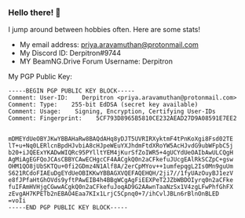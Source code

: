 ### Hello there! 👋

I jump around between hobbies often. Here are some stats!

- My email address: [priya.aravamuthan@protonmail.com](mailto:priya.aravamuthan@protonmail.com)
- My Discord ID:    Derpitron#9744
- MY BeamNG.Drive Forum Username: Derpitron

My PGP Public Key:
```
-----BEGIN PGP PUBLIC KEY BLOCK-----
Comment: User-ID:    Derpitron <priya.aravamuthan@protonmail.com>
Comment: Type:    255-bit EdDSA (secret key available)
Comment: Usage:    Signing, Encryption, Certifying User-IDs
Comment: Fingerprint:    5CF793D8965B5810CE232AEAD27D9A08591E7EE2


mDMEYdUeOBYJKwYBBAHaRw8BAQdAHq8yDJT5UVRIRXyktmF4tPnKoXgi8Fsd02TE
lT+u+Nq0LERlcnBpdHJvbiA8cHJpeWEuYXJhdmFtdXRoYW5AcHJvdG9ubWFpbC5j
b20+iJQEExYKADwWIQRc95PYlltYEM4jKurSfZoIWR5+4gUCYdUeOAIbAwULCQgH
AgMiAgEGFQoJCAsCBBYCAwECHgcCF4AACgkQ0n2aCFkefuJUcgEAlRkSCZpC+gsw
OHM1QO8jUbSKTQu+0fi2GDmz4N1Alf8A/2erCpMYov++1umfepqgL2Is0Mn9guUm
S621RCdoFIAEuDgEYdUeOBIKKwYBBAGXVQEFAQEHQH/2ji7//1fyUAzOuyBJ1ezV
e8fJPfaHtGhOVds9yftPAwEIB4h4BBgWCgAgFiEEXPeT2JZbWBDOIyrq0n2aCFke
fuIFAmHVHjgCGwwACgkQ0n2aCFkefuJoqAD9G2AAwnTaaNzSx1V4zgLFwPhfGhFX
zEvgAH7KPETb2nEBAO4Eaa7KIx1LrjC5Cpnq0+7/ihCvlJBLn6rBlnOnBLED
=voIi
-----END PGP PUBLIC KEY BLOCK-----
```
